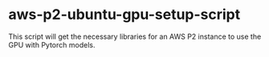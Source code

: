 # aws-p2-ubuntu-gpu-setup-script
This script will get the necessary libraries for an AWS P2 instance to use the GPU with Pytorch models.
